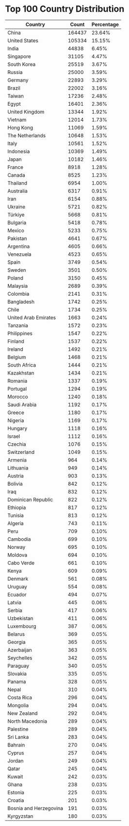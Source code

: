 # Top 100 Country Distribution
| Country | Count | Percentage |
|----|----|----|
| China | 164437 | 23.64% |
| United States | 105334 | 15.15% |
| India | 44838 | 6.45% |
| Singapore | 31105 | 4.47% |
| South Korea | 25519 | 3.67% |
| Russia | 25000 | 3.59% |
| Germany | 22893 | 3.29% |
| Brazil | 22002 | 3.16% |
| Taiwan | 17236 | 2.48% |
| Egypt | 16401 | 2.36% |
| United Kingdom | 13344 | 1.92% |
| Vietnam | 12014 | 1.73% |
| Hong Kong | 11069 | 1.59% |
| The Netherlands | 10648 | 1.53% |
| Italy | 10561 | 1.52% |
| Indonesia | 10369 | 1.49% |
| Japan | 10182 | 1.46% |
| France | 8918 | 1.28% |
| Canada | 8525 | 1.23% |
| Thailand | 6954 | 1.00% |
| Australia | 6317 | 0.91% |
| Iran | 6154 | 0.88% |
| Ukraine | 5721 | 0.82% |
| Türkiye | 5668 | 0.81% |
| Bulgaria | 5418 | 0.78% |
| Mexico | 5233 | 0.75% |
| Pakistan | 4641 | 0.67% |
| Argentina | 4605 | 0.66% |
| Venezuela | 4523 | 0.65% |
| Spain | 3749 | 0.54% |
| Sweden | 3501 | 0.50% |
| Poland | 3150 | 0.45% |
| Malaysia | 2689 | 0.39% |
| Colombia | 2141 | 0.31% |
| Bangladesh | 1742 | 0.25% |
| Chile | 1734 | 0.25% |
| United Arab Emirates | 1663 | 0.24% |
| Tanzania | 1572 | 0.23% |
| Philippines | 1547 | 0.22% |
| Finland | 1537 | 0.22% |
| Ireland | 1492 | 0.21% |
| Belgium | 1468 | 0.21% |
| South Africa | 1444 | 0.21% |
| Kazakhstan | 1434 | 0.21% |
| Romania | 1337 | 0.19% |
| Portugal | 1294 | 0.19% |
| Morocco | 1240 | 0.18% |
| Saudi Arabia | 1192 | 0.17% |
| Greece | 1180 | 0.17% |
| Nigeria | 1169 | 0.17% |
| Hungary | 1118 | 0.16% |
| Israel | 1112 | 0.16% |
| Czechia | 1076 | 0.15% |
| Switzerland | 1049 | 0.15% |
| Armenia | 964 | 0.14% |
| Lithuania | 949 | 0.14% |
| Austria | 903 | 0.13% |
| Bolivia | 842 | 0.12% |
| Iraq | 832 | 0.12% |
| Dominican Republic | 822 | 0.12% |
| Ethiopia | 817 | 0.12% |
| Tunisia | 813 | 0.12% |
| Algeria | 743 | 0.11% |
| Peru | 709 | 0.10% |
| Cambodia | 699 | 0.10% |
| Norway | 695 | 0.10% |
| Moldova | 694 | 0.10% |
| Cabo Verde | 661 | 0.10% |
| Kenya | 609 | 0.09% |
| Denmark | 561 | 0.08% |
| Uruguay | 554 | 0.08% |
| Ecuador | 494 | 0.07% |
| Latvia | 445 | 0.06% |
| Serbia | 417 | 0.06% |
| Uzbekistan | 411 | 0.06% |
| Luxembourg | 387 | 0.06% |
| Belarus | 369 | 0.05% |
| Georgia | 365 | 0.05% |
| Azerbaijan | 363 | 0.05% |
| Seychelles | 342 | 0.05% |
| Paraguay | 340 | 0.05% |
| Slovakia | 335 | 0.05% |
| Panama | 328 | 0.05% |
| Nepal | 310 | 0.04% |
| Costa Rica | 296 | 0.04% |
| Mongolia | 294 | 0.04% |
| New Zealand | 292 | 0.04% |
| North Macedonia | 289 | 0.04% |
| Palestine | 289 | 0.04% |
| Sri Lanka | 283 | 0.04% |
| Bahrain | 270 | 0.04% |
| Cyprus | 257 | 0.04% |
| Jordan | 249 | 0.04% |
| Qatar | 245 | 0.04% |
| Kuwait | 242 | 0.03% |
| Ghana | 238 | 0.03% |
| Estonia | 225 | 0.03% |
| Croatia | 201 | 0.03% |
| Bosnia and Herzegovina | 191 | 0.03% |
| Kyrgyzstan | 180 | 0.03% |

